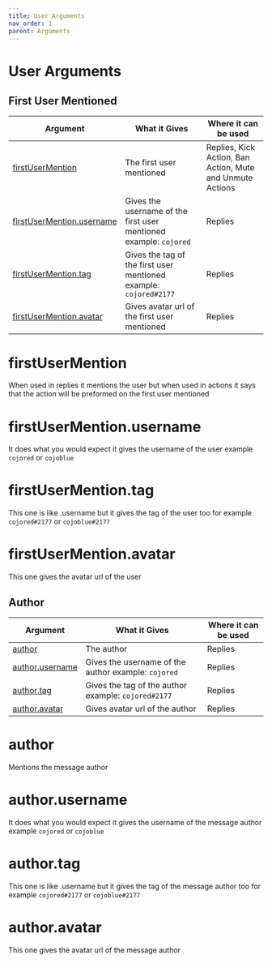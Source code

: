 ```yaml
---
title: User Arguments
nav_order: 1
parent: Arguments
---
```


# User Arguments

## First User Mentioned

| Argument                                               | What it Gives                                                     | Where it can be used                                      |
| ------------------------------------------------------ | ----------------------------------------------------------------- | --------------------------------------------------------- |
| [firstUserMention](#firstusermention)                  | The first user mentioned                                          | Replies, Kick Action, Ban Action, Mute and Unmute Actions |
| [firstUserMention.username](#firstusermentionusername) | Gives the username of the first user mentioned example: `cojored` | Replies                                                   |
| [firstUserMention.tag](#firstusermentiontag)           | Gives the tag of the first user mentioned example: `cojored#2177` | Replies                                                   |
| [firstUserMention.avatar](#firstusermentionavatar)     | Gives avatar url of the first user mentioned                      | Replies                                                   |

# **firstUserMention**

When used in replies it mentions the user but when used in actions it says that
the action will be preformed on the first user mentioned

# **firstUserMention.username**

It does what you would expect it gives the username of the user example
`cojored` or `cojoblue`

# **firstUserMention.tag**

This one is like .username but it gives the tag of the user too for example
`cojored#2177` or `cojoblue#2177`

# **firstUserMention.avatar**

This one gives the avatar url of the user

## Author

| Argument                           | What it Gives                                       | Where it can be used |
| ---------------------------------- | --------------------------------------------------- | -------------------- |
| [author](#author)                  | The author                                          | Replies              |
| [author.username](#authorusername) | Gives the username of the author example: `cojored` | Replies              |
| [author.tag](#authortag)           | Gives the tag of the author example: `cojored#2177` | Replies              |
| [author.avatar](#authoravatar)     | Gives avatar url of the author                      | Replies              |

# **author**

Mentions the message author

# **author.username**

It does what you would expect it gives the username of the message author
example `cojored` or `cojoblue`

# **author.tag**

This one is like .username but it gives the tag of the message author too for
example `cojored#2177` or `cojoblue#2177`

# **author.avatar**

This one gives the avatar url of the message author
